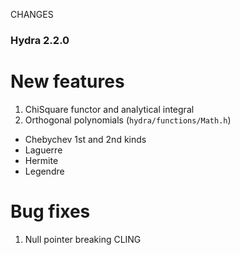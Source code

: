 CHANGES


### Hydra 2.2.0

# New features

1. ChiSquare functor and analytical integral
2. Orthogonal polynomials (`hydra/functions/Math.h`)
  
  * Chebychev 1st and 2nd kinds 
  * Laguerre
  * Hermite
  * Legendre

# Bug fixes

1. Null pointer breaking CLING 